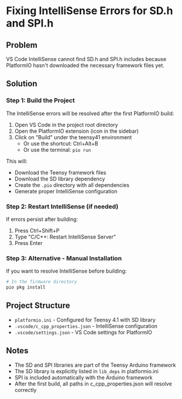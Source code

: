 # Fixing IntelliSense Errors for SD.h and SPI.h

## Problem
VS Code IntelliSense cannot find SD.h and SPI.h includes because PlatformIO hasn't downloaded the necessary framework files yet.

## Solution

### Step 1: Build the Project
The IntelliSense errors will be resolved after the first PlatformIO build:

1. Open VS Code in the project root directory
2. Open the PlatformIO extension (icon in the sidebar)
3. Click on "Build" under the teensy41 environment
   - Or use the shortcut: Ctrl+Alt+B
   - Or use the terminal: `pio run`

This will:
- Download the Teensy framework files
- Download the SD library dependency
- Create the `.pio` directory with all dependencies
- Generate proper IntelliSense configuration

### Step 2: Restart IntelliSense (if needed)
If errors persist after building:
1. Press Ctrl+Shift+P
2. Type "C/C++: Restart IntelliSense Server"
3. Press Enter

### Step 3: Alternative - Manual Installation
If you want to resolve IntelliSense before building:
```bash
# In the firmware directory
pio pkg install
```

## Project Structure
- `platformio.ini` - Configured for Teensy 4.1 with SD library
- `.vscode/c_cpp_properties.json` - IntelliSense configuration
- `.vscode/settings.json` - VS Code settings for PlatformIO

## Notes
- The SD and SPI libraries are part of the Teensy Arduino framework
- The SD library is explicitly listed in `lib_deps` in platformio.ini
- SPI is included automatically with the Arduino framework
- After the first build, all paths in c_cpp_properties.json will resolve correctly
